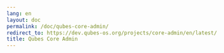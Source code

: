 ```yaml
---
lang: en
layout: doc
permalink: /doc/qubes-core-admin/
redirect_to: https://dev.qubes-os.org/projects/core-admin/en/latest/
title: Qubes Core Admin
---
```


